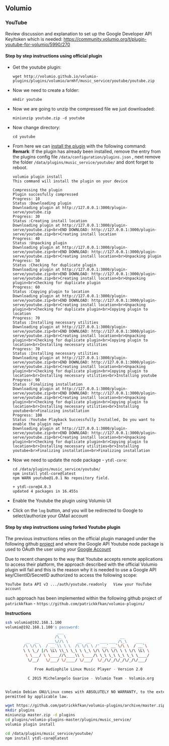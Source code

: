## Volumio

### YouTube

Review discussion and explanation to set up the Google Developer API Key/token which is needed:
https://community.volumio.org/t/plugin-youtube-for-volumio/5990/270

#### Step by step instructions using official plugin

- Get the youtube plugin: 

    `wget http://volumio.github.io/volumio-plugins/plugins/volumio/armhf/music_service/youtube/youtube.zip`

- Now we need to create a folder:

    `mkdir youtube`

- Now we are going to unzip the compressed file we just downloaded:

    `miniunzip youtube.zip -d youtube`

- Now change directory:

    `cd youtube`

- From here we can [install the plugin](https://volumio.github.io/docs/Plugin_System/Plugin_System_Overview.html) with the following command:
  **Remark**: If the plugin has already been installed, remove the entry from the plugins config file `/data/configuration/plugins.json`
  , next remove the folder `/data/plugins/music_service/youtube/` and dont forget to reboot.
  ```
  volumio plugin install
  This command will install the plugin on your device
  
  Compressing the plugin
  Plugin succesfully compressed
  Progress: 10
  Status :Downloading plugin
  Downloading plugin at http://127.0.0.1:3000/plugin-serve/youtube.zip
  Progress: 30
  Status :Creating install location
  Downloading plugin at http://127.0.0.1:3000/plugin-serve/youtube.zip<br>END DOWNLOAD: http://127.0.0.1:3000/plugin-serve/youtube.zip<br>Creating install location
  Progress: 40
  Status :Unpacking plugin
  Downloading plugin at http://127.0.0.1:3000/plugin-serve/youtube.zip<br>END DOWNLOAD: http://127.0.0.1:3000/plugin-serve/youtube.zip<br>Creating install location<br>Unpacking plugin
  Progress: 50
  Status :Checking for duplicate plugin
  Downloading plugin at http://127.0.0.1:3000/plugin-serve/youtube.zip<br>END DOWNLOAD: http://127.0.0.1:3000/plugin-serve/youtube.zip<br>Creating install location<br>Unpacking plugin<br>Checking for duplicate plugin
  Progress: 60
  Status :Copying plugin to location
  Downloading plugin at http://127.0.0.1:3000/plugin-serve/youtube.zip<br>END DOWNLOAD: http://127.0.0.1:3000/plugin-serve/youtube.zip<br>Creating install location<br>Unpacking plugin<br>Checking for duplicate plugin<br>Copying plugin to location
  Progress: 70
  Status :Installing necessary utilities
  Downloading plugin at http://127.0.0.1:3000/plugin-serve/youtube.zip<br>END DOWNLOAD: http://127.0.0.1:3000/plugin-serve/youtube.zip<br>Creating install location<br>Unpacking plugin<br>Checking for duplicate plugin<br>Copying plugin to location<br>Installing necessary utilities
  Progress: 70
  Status :Installing necessary utilities
  Downloading plugin at http://127.0.0.1:3000/plugin-serve/youtube.zip<br>END DOWNLOAD: http://127.0.0.1:3000/plugin-serve/youtube.zip<br>Creating install location<br>Unpacking plugin<br>Checking for duplicate plugin<br>Copying plugin to location<br>Installing necessary utilities<br>Installing youtube
  Progress: 90
  Status :Finalizing installation
  Downloading plugin at http://127.0.0.1:3000/plugin-serve/youtube.zip<br>END DOWNLOAD: http://127.0.0.1:3000/plugin-serve/youtube.zip<br>Creating install location<br>Unpacking plugin<br>Checking for duplicate plugin<br>Copying plugin to location<br>Installing necessary utilities<br>Installing youtube<br>Finalizing installation
  Progress: 100
  Status :Youtube Playback Successfully Installed, Do you want to enable the plugin now?
  Downloading plugin at http://127.0.0.1:3000/plugin-serve/youtube.zip<br>END DOWNLOAD: http://127.0.0.1:3000/plugin-serve/youtube.zip<br>Creating install location<br>Unpacking plugin<br>Checking for duplicate plugin<br>Copying plugin to location<br>Installing necessary utilities<br>Installing youtube<br>Finalizing installation<br>Finalizing installation
  ```
- Now we need to update the node package - `ytdl-core`: 
  
  ```
  cd /data/plugins/music_service/youtube/
  npm install ytdl-core@latest
  npm WARN youtube@1.0.1 No repository field.
  
  + ytdl-core@4.0.3
  updated 4 packages in 16.455s
  ```
  
- Enable the Youtube the plugin using Volumio UI
- Click on the `log` button, and you will be redirected to Google to select/authorize your GMail account  

#### Step by step instructions using forked Youtube plugin

The previous instructions relies on the official plugin managed under the following github [project](https://github.com/volumio/volumio-plugins/tree/master/plugins/music_service/youtube)
and where the Google API Youtube node package is used to OAuth the user using your [Google Account](https://github.com/volumio/volumio-plugins/blob/master/plugins/music_service/youtube/index.js#L923)

Due to recent changes to the way that Youtube accepts remote applications to access their platform, the approach described with the official Volumio plugin will fail and this 
is the reason why it is needed to use a Google API key/ClientID/SecretID authorized to access the following scope:
```
YouTube Data API v3	.../auth/youtube.readonly	View your YouTube account
``` 
such approach has been implemented within the following github project of `patrickkfkan` - `https://github.com/patrickkfkan/volumio-plugins/`

**Instructions**

```bash
ssh volumio@192.168.1.100
volumio@192.168.1.100's password:
                       ___
                      /\_ \                        __
         __  __    ___\//\ \    __  __    ___ ___ /\_\    ___
        /\ \/\ \  / __`\\ \ \  /\ \/\ \ /' __` __`\/\ \  / __`\
        \ \ \_/ |/\ \L\ \\_\ \_\ \ \_\ \/\ \/\ \/\ \ \ \/\ \L\ \
         \ \___/ \ \____//\____\\ \____/\ \_\ \_\ \_\ \_\ \____/
          \/__/   \/___/ \/____/ \/___/  \/_/\/_/\/_/\/_/\/___/

             Free Audiophile Linux Music Player - Version 2.0

          C 2015 Michelangelo Guarise - Volumio Team - Volumio.org


Volumio Debian GNU/Linux comes with ABSOLUTELY NO WARRANTY, to the extent
permitted by applicable law.

wget https://github.com/patrickkfkan/volumio-plugins/archive/master.zip
mkdir plugins
miniunzip master.zip -d plugins
cd plugins/volumio-plugins-master/plugins/music_service/
volumio plugin install

cd /data/plugins/music_service/youtube/
npm install ytdl-core@latest
```